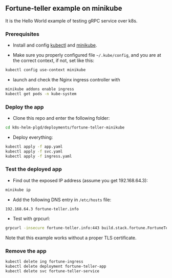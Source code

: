 ## Fortune-teller example on minikube

It is the Hello World example of testing gRPC service over k8s.

### Prerequisites
- Install and config [kubectl](https://kubernetes.io/docs/tasks/tools/install-kubectl/) and [minikube](https://kubernetes.io/docs/tasks/tools/install-minikube/).

- Make sure you properly configured file `~/.kube/config`, and you are at the correct context, if not, set like this:
```bash
kubectl config use-context minikube
```

- launch and check the Nginx ingress controller with
```bash
minikube addons enable ingress
kubectl get pods -n kube-system
```

### Deploy the app

- Clone this repo and enter the following folder:
```bash
cd k8s-helm-plgd/deployments/fortune-teller-minikube
```

- Deploy everything:
```bash
kubectl apply -f app.yaml
kubectl apply -f svc.yaml
kubectl apply -f ingress.yaml
```

### Test the deployed app

- Find out the exposed IP address (assume you get 192.168.64.3):
```bash
minikube ip
```

- Add the following DNS entry in `/etc/hosts` file:
```
192.168.64.3 fortune-teller.info
```

- Test with grpcurl:
```bash
grpcurl -insecure fortune-teller.info:443 build.stack.fortune.FortuneTeller/Predic
```

Note that this example works without a proper TLS certificate.

### Remove the app
```bash
kubectl delete ing fortune-ingress
kubectl delete deployment fortune-teller-app
kubectl delete svc fortune-teller-service
```